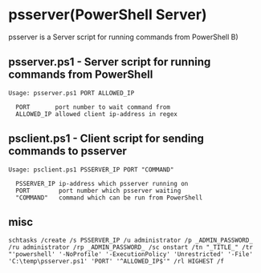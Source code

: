 # psserver(PowerShell Server)

psserver is a Server script for running commands from PowerShell B)

## psserver.ps1 - Server script for running commands from PowerShell
```
Usage: psserver.ps1 PORT ALLOWED_IP

  PORT       port number to wait command from
  ALLOWED_IP allowed client ip-address in regex
```

## psclient.ps1 - Client script for sending commands to psserver
```
Usage: psclient.ps1 PSSERVER_IP PORT "COMMAND"

  PSSERVER_IP ip-address which psserver running on
  PORT        port number which psserver waiting
  "COMMAND"   command which can be run from PowerShell
```

## misc
```
schtasks /create /s PSSERVER_IP /u administrator /p _ADMIN_PASSWORD_ /ru administrator /rp _ADMIN_PASSWORD_ /sc onstart /tn "_TITLE_" /tr "'powershell' '-NoProfile' '-ExecutionPolicy' 'Unrestricted' '-File' 'C:\temp\psserver.ps1' 'PORT' '^ALLOWED_IP$'" /rl HIGHEST /f


